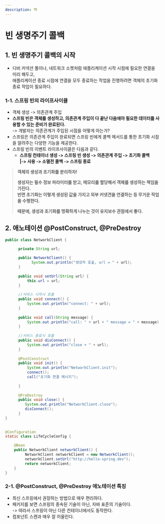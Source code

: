 ```yaml
---
description: 백
---
```


# 빈 생명주기 콜백

## 1. 빈 생명주기 콜백의 시작

* 디비 커넥션 풀이나, 네트워크 소켓처럼 애플리케이션 시작 시점에 필요한 연결을 미리 해두고, \
  애플리케이션 종료 시점에 연결을 모두 종료하는 작업을 진행하려면 객체의 초기화 종료 작업이 필요하다.

### 1-1. 스프링 빈의 라이프사이클

* 객체 생성 -> 의존관계 주입
* **스프링 빈은 객체를 생성하고, 의존관계 주입이 다 끝난 다음에야 필요한 데이터를 사용할 수 있는 준비가 완료된다.** \
  \-> 개발자는 의존관계가 주입된 시점을 어떻게 아는가?
* 스프링은 의존관계 주입이 완료되면 스프링 빈에게 콜백 메서드를 통한 초기화 시점을 알려주는 다양한 기능을 제공한다.&#x20;
* 스프링 빈의 이벤트 라이프사이클은 다음과 같다.
  * **스프링 컨테이너 생성 -> 스프링 빈 생성 -> 의존관계 주입 -> 초기화 콜백** \
    **|-> 사용 -> 소멸전 콜백 -> 스프링 종료**

> **객체의 생성과 초기화를 분리하자!**
>
> **생성자는 필수 정보 파라미터를 받고, 메모리를 할당해서 객체를 생성하는 책임을 가진다.** \
> **반면 초기화는 이렇게 생성된 값을 가지고 외부 커넷견을 연결하는 등 무거운 작업을 수행한다.**&#x20;
>
> **때문에, 생성과 초기화를 명확하게 나누는 것이 유지보수 관점에서 좋다.**&#x20;

## 2. 애노테이션 @PostConstruct, @PreDestroy&#x20;

```java
public class NetworkClient {

      private String url;
      
      public NetworkClient() {
            System.out.println("생성자 호출, url = " + url); 
      }
      
      public void setUrl(String url) {
          this.url = url;
      }
      
      //서비스 시작시 호출
      public void connect() {
          System.out.println("connect: " + url);
      }
      
      public void call(String message) {
          System.out.println("call: " + url + " message = " + message);
      }
      
      //서비스 종료시 호출
      public void disConnect() {
          System.out.println("close + " + url);
      }
    
      @PostConstruct
      public void init() {
          System.out.println("NetworkClient.init"); 
          connect();
          call("초기화 연결 메시지");
     
      }
    
      @PreDestroy
      public void close() {
         System.out.println("NetworkClient.close");
         disConnect();
      }
}  
        
        
@Configuration
static class LifeCycleConfig {

    @Bean
    public NetworkClient networkClient() {
         NetworkClient networkClient = new NetworkClient();
         networkClient.setUrl("http://hello-spring.dev");
         return networkClient;
    } 
} 
```

### 2-1. @PostConstruct, @PreDestroy 애노테이션 특징

* 최신 스프링에서 권장하는 방법으로 매우 편리하다.&#x20;
* 패키지를 보면 스프링의 종속된 기술이 아닌, 자바 표준의 기술이다. \
  \-> 따라서 스프링이 아닌 다른 컨테이너에서도 동작한다.&#x20;
* 컴포넌트 스캔과 매우 잘 어울린다.&#x20;

